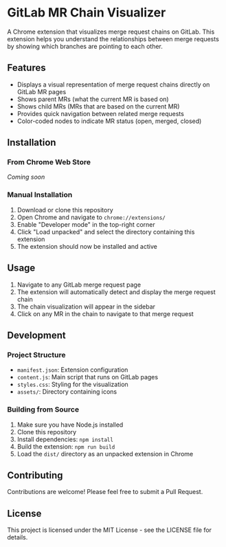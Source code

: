 # GitLab MR Chain Visualizer

A Chrome extension that visualizes merge request chains on GitLab. This extension helps you understand the relationships between merge requests by showing which branches are pointing to each other.

## Features

- Displays a visual representation of merge request chains directly on GitLab MR pages
- Shows parent MRs (what the current MR is based on)
- Shows child MRs (MRs that are based on the current MR)
- Provides quick navigation between related merge requests
- Color-coded nodes to indicate MR status (open, merged, closed)

## Installation

### From Chrome Web Store

*Coming soon*

### Manual Installation

1. Download or clone this repository
2. Open Chrome and navigate to `chrome://extensions/`
3. Enable "Developer mode" in the top-right corner
4. Click "Load unpacked" and select the directory containing this extension
5. The extension should now be installed and active

## Usage

1. Navigate to any GitLab merge request page
2. The extension will automatically detect and display the merge request chain
3. The chain visualization will appear in the sidebar
4. Click on any MR in the chain to navigate to that merge request

## Development

### Project Structure

- `manifest.json`: Extension configuration
- `content.js`: Main script that runs on GitLab pages
- `styles.css`: Styling for the visualization
- `assets/`: Directory containing icons

### Building from Source

1. Make sure you have Node.js installed
2. Clone this repository
3. Install dependencies: `npm install`
4. Build the extension: `npm run build`
5. Load the `dist/` directory as an unpacked extension in Chrome

## Contributing

Contributions are welcome! Please feel free to submit a Pull Request.

## License

This project is licensed under the MIT License - see the LICENSE file for details.